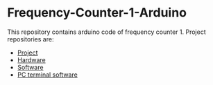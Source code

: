 # Frequency-Counter-1-Arduino
This repository contains arduino code of frequency counter 1.
Project repositories are:
- [Project](https://github.com/StefanRau/Frequency-Counter-1-Project)
- [Hardware](https://github.com/StefanRau/Frequency-Counter-1-Hardware)
- [Software](https://github.com/StefanRau/Frequency-Counter-1-Arduino)
- [PC terminal software](https://github.com/StefanRau/Frequency-Counter-1-Terminal)

